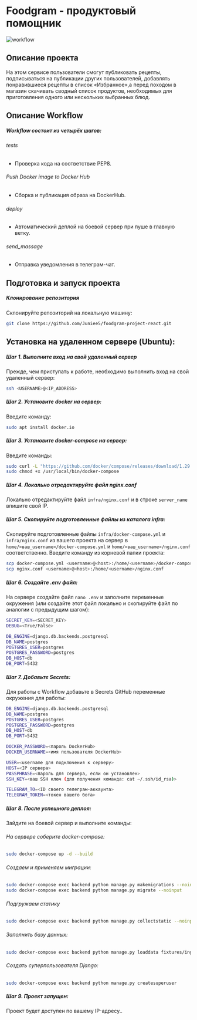 #  Foodgram - продуктовый помощник
![workflow](https://github.com/Juniee5/foodgram-project-react/actions/workflows/foodgram_workflow.yml/badge.svg)

## Описание проекта
На этом сервисе пользователи смогут публиковать рецепты, подписываться на публикации других пользователей, добавлять понравившиеся рецепты в список «Избранное»,а перед походом в магазин скачивать сводный список продуктов, необходимых для приготовления одного или нескольких выбранных блюд.

## Описание Workflow
##### Workflow состоит из четырёх шагов:
###### tests
- Проверка кода на соответствие PEP8.
###### Push Docker image to Docker Hub
- Сборка и публикация образа на DockerHub.
###### deploy 
- Автоматический деплой на боевой сервер при пуше в главную ветку.
###### send_massage
- Отправка уведомления в телеграм-чат.

## Подготовка и запуск проекта
##### Клонирование репозитория
Склонируйте репозиторий на локальную машину:
```bash
git clone https://github.com/Juniee5/foodgram-project-react.git
```

## Установка на удаленном сервере (Ubuntu):
##### Шаг 1. Выполните вход на свой удаленный сервер
Прежде, чем приступать к работе, необходимо выполнить вход на свой удаленный сервер:
```bash
ssh <USERNAME>@<IP_ADDRESS>
```

##### Шаг 2. Установите docker на сервер:
Введите команду:
```bash
sudo apt install docker.io 
```

##### Шаг 3. Установите docker-compose на сервер:
Введите команды:
```bash
sudo curl -L "https://github.com/docker/compose/releases/download/1.29.2/docker-compose-$(uname -s)-$(uname -m)" -o /usr/local/bin/docker-compose
sudo chmod +x /usr/local/bin/docker-compose
```

##### Шаг 4. Локально отредактируйте файл nginx.conf
Локально отредактируйте файл `infra/nginx.conf` и в строке `server_name` впишите свой IP.

##### Шаг 5. Скопируйте подготовленные файлы из каталога infra:
Скопируйте подготовленные файлы `infra/docker-compose.yml` и `infra/nginx.conf` из вашего проекта на сервер в `home/<ваш_username>/docker-compose.yml` и `home/<ваш_username>/nginx.conf` соответственно.
Введите команду из корневой папки проекта:
```bash
scp docker-compose.yml <username>@<host>:/home/<username>/docker-compose.yml
scp nginx.conf <username>@<host>:/home/<username>/nginx.conf
```

##### Шаг 6. Cоздайте .env файл:
На сервере создайте файл `nano .env` и заполните переменные окружения (или создайте этот файл локально и скопируйте файл по аналогии с предыдущим шагом):
```bash
SECRET_KEY=<SECRET_KEY>
DEBUG=<True/False>

DB_ENGINE=django.db.backends.postgresql
DB_NAME=postgres
POSTGRES_USER=postgres
POSTGRES_PASSWORD=postgres
DB_HOST=db
DB_PORT=5432
```

##### Шаг 7. Добавьте Secrets:
Для работы с Workflow добавьте в Secrets GitHub переменные окружения для работы:
```bash
DB_ENGINE=django.db.backends.postgresql
DB_NAME=postgres
POSTGRES_USER=postgres
POSTGRES_PASSWORD=postgres
DB_HOST=db
DB_PORT=5432

DOCKER_PASSWORD=<пароль DockerHub>
DOCKER_USERNAME=<имя пользователя DockerHub>

USER=<username для подключения к серверу>
HOST=<IP сервера>
PASSPHRASE=<пароль для сервера, если он установлен>
SSH_KEY=<ваш SSH ключ (для получения команда: cat ~/.ssh/id_rsa)>

TELEGRAM_TO=<ID своего телеграм-аккаунта>
TELEGRAM_TOKEN=<токен вашего бота>
```

##### Шаг 8. После успешного деплоя:
Зайдите на боевой сервер и выполните команды:

###### На сервере соберите docker-compose:
```bash
sudo docker-compose up -d --build
```

###### Создаем и применяем миграции:
```bash
sudo docker-compose exec backend python manage.py makemigrations --noinput
sudo docker-compose exec backend python manage.py migrate --noinput
```
###### Подгружаем статику
```bash
sudo docker-compose exec backend python manage.py collectstatic --noinput 
```
###### Заполнить базу данных:
```bash
sudo docker-compose exec backend python manage.py loaddata fixtures/ingredients.json
```
###### Создать суперпользователя Django:
```bash
sudo docker-compose exec backend python manage.py createsuperuser
```

##### Шаг 9. Проект запущен:
Проект будет доступен по вашему IP-адресу..
